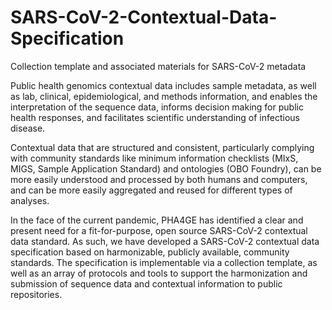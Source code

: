 # SARS-CoV-2-Contextual-Data-Specification
Collection template and associated materials for SARS-CoV-2 metadata

Public health genomics contextual data includes sample metadata, as well as lab, clinical, epidemiological, and methods information, and enables the interpretation of the sequence data, informs decision making for public health responses, and facilitates scientific understanding of infectious disease. 

Contextual data that are structured and consistent, particularly complying with community standards like minimum information checklists (MIxS, MIGS, Sample Application Standard) and ontologies (OBO Foundry), can be more easily understood and processed by both humans and computers, and can be more easily aggregated and reused for different types of analyses.

In the face of the current pandemic, PHA4GE has identified a clear and present need for a fit-for-purpose, open source SARS-CoV-2 contextual data standard. As such, we have developed a SARS-CoV-2 contextual data specification based on harmonizable, publicly available, community standards. The specification is implementable via a collection template, as well as an array of protocols and tools to support the harmonization and submission of sequence data and contextual information to public repositories.
